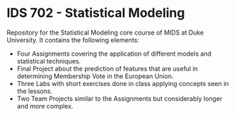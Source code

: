 # IDS 702 - Statistical Modeling
Repository for the Statistical Modeling core course of MIDS at Duke University. It contains the following elements:

- Four Assignments covering the application of different models and statistical techniques.
- Final Project about the prediction of features that are useful in determining Membership Vote in the European Union.
- Three Labs with short exercises done in class applying concepts seen in the lessons.
- Two Team Projects similar to the Assignments but considerably longer and more complex.
